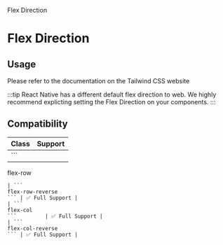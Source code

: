 Flex Direction

# Flex Direction

## Usage

Please refer to the documentation on the Tailwind CSS website

:::tip React Native has a different default flex direction to web. We highly recommend explicting setting the Flex Direction on your components. :::

## Compatibility

| Class                    | Support        |
| ------------------------ | -------------- |
| ```
flex-row
```         | ✅ Full Support |
| ```
flex-row-reverse
``` | ✅ Full Support |
| ```
flex-col
```         | ✅ Full Support |
| ```
flex-col-reverse
``` | ✅ Full Support |
